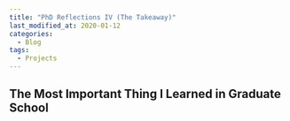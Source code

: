 ```yaml
---
title: "PhD Reflections IV (The Takeaway)"
last_modified_at: 2020-01-12
categories:
  - Blog
tags:
  - Projects
---
```


## The Most Important Thing I Learned in Graduate School
